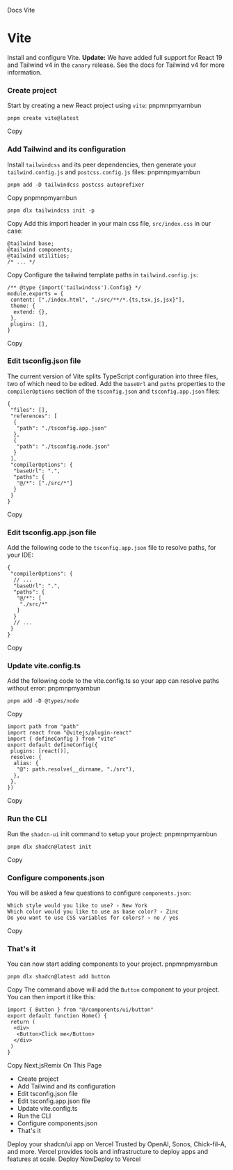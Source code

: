 Docs
Vite
# Vite
Install and configure Vite.
**Update:** We have added full support for React 19 and Tailwind v4 in the `canary` release. See the docs for Tailwind v4 for more information.
### Create project
Start by creating a new React project using `vite`:
pnpmnpmyarnbun
```
pnpm create vite@latest

```

Copy
### Add Tailwind and its configuration
Install `tailwindcss` and its peer dependencies, then generate your `tailwind.config.js` and `postcss.config.js` files:
pnpmnpmyarnbun
```
pnpm add -D tailwindcss postcss autoprefixer

```

Copy
pnpmnpmyarnbun
```
pnpm dlx tailwindcss init -p

```

Copy
Add this import header in your main css file, `src/index.css` in our case:
```
@tailwind base;
@tailwind components;
@tailwind utilities;
/* ... */
```
Copy
Configure the tailwind template paths in `tailwind.config.js`:
```
/** @type {import('tailwindcss').Config} */
module.exports = {
 content: ["./index.html", "./src/**/*.{ts,tsx,js,jsx}"],
 theme: {
  extend: {},
 },
 plugins: [],
}
```
Copy
### Edit tsconfig.json file
The current version of Vite splits TypeScript configuration into three files, two of which need to be edited. Add the `baseUrl` and `paths` properties to the `compilerOptions` section of the `tsconfig.json` and `tsconfig.app.json` files:
```
{
 "files": [],
 "references": [
  {
   "path": "./tsconfig.app.json"
  },
  {
   "path": "./tsconfig.node.json"
  }
 ],
 "compilerOptions": {
  "baseUrl": ".",
  "paths": {
   "@/*": ["./src/*"]
  }
 }
}
```
Copy
### Edit tsconfig.app.json file
Add the following code to the `tsconfig.app.json` file to resolve paths, for your IDE:
```
{
 "compilerOptions": {
  // ...
  "baseUrl": ".",
  "paths": {
   "@/*": [
    "./src/*"
   ]
  }
  // ...
 }
}
```
Copy
### Update vite.config.ts
Add the following code to the vite.config.ts so your app can resolve paths without error:
pnpmnpmyarnbun
```
pnpm add -D @types/node

```

Copy
```
import path from "path"
import react from "@vitejs/plugin-react"
import { defineConfig } from "vite"
export default defineConfig({
 plugins: [react()],
 resolve: {
  alias: {
   "@": path.resolve(__dirname, "./src"),
  },
 },
})
```
Copy
### Run the CLI
Run the `shadcn-ui` init command to setup your project:
pnpmnpmyarnbun
```
pnpm dlx shadcn@latest init

```

Copy
### Configure components.json
You will be asked a few questions to configure `components.json`:
```
Which style would you like to use? › New York
Which color would you like to use as base color? › Zinc
Do you want to use CSS variables for colors? › no / yes
```
Copy
### That's it
You can now start adding components to your project.
pnpmnpmyarnbun
```
pnpm dlx shadcn@latest add button

```

Copy
The command above will add the `Button` component to your project. You can then import it like this:
```
import { Button } from "@/components/ui/button"
export default function Home() {
 return (
  <div>
   <Button>Click me</Button>
  </div>
 )
}
```
Copy
Next.jsRemix
On This Page
  * Create project
  * Add Tailwind and its configuration
  * Edit tsconfig.json file
  * Edit tsconfig.app.json file
  * Update vite.config.ts
  * Run the CLI
  * Configure components.json
  * That's it


Deploy your shadcn/ui app on Vercel
Trusted by OpenAI, Sonos, Chick-fil-A, and more.
Vercel provides tools and infrastructure to deploy apps and features at scale.
Deploy NowDeploy to Vercel
